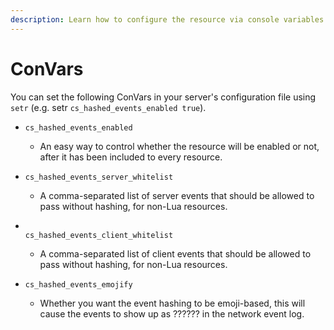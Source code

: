 ```yaml
---
description: Learn how to configure the resource via console variables.
---
```


# ConVars

You can set the following ConVars in your server's configuration file using `setr` (e.g. setr `cs_hashed_events_enabled true`).



* `cs_hashed_events_enabled`
  * An easy way to control whether the resource will be enabled or not, after it has been included to every resource.



* `cs_hashed_events_server_whitelist`
  * A comma-separated list of server events that should be allowed to pass without hashing, for non-Lua resources.



* \
  `cs_hashed_events_client_whitelist`
  * A comma-separated list of client events that should be allowed to pass without hashing, for non-Lua resources.



* `cs_hashed_events_emojify`
  * Whether you want the event hashing to be emoji-based, this will cause the events to show up as ?????? in the network event log.
